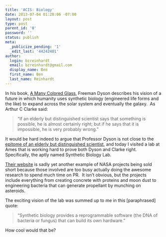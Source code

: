 ```yaml
---
title: 'ACIS: Biology'
date: 2013-07-04 01:28:06 -07:00
layout: post
type: post
parent_id: '0'
password: ''
status: publish
meta:
  _publicize_pending: '1'
  _edit_last: '44242401'
author:
  login: bzreinhardt
  email: bzreinhardt@gmail.com
  display_name: Ben
  first_name: Ben
  last_name: Reinhardt
---
```


<p>In his book, <a href="http://www.amazon.com/Many-Colored-Glass-Reflections-Universe-Page-Barbour/dp/0813929733/ref=sr_1_1?s=books&amp;ie=UTF8&amp;qid=1372914313&amp;sr=1-1&amp;keywords=a+many+colored+glass" target="_blank">A Many Colored Glass</a>, Freeman Dyson describes his vision of a future in which humanity uses synthetic biology (engineered life forms and the like) to expand across the solar system and eventually the galaxy.  As Arthur C Clarke said:</p>
<blockquote><p>“If an elderly but distinguished scientist says that something is possible, he is almost certainly right; but if he says that it is impossible, he is very probably wrong.”</p></blockquote>
<p>It would be hard indeed to argue that Professor Dyson is not close to the <a href="http://en.wikipedia.org/wiki/Freeman_dyson" target="_blank">epitome of an elderly but distinguished scientist</a>, and today I visited a lab at Ames that is working hard to prove both Dyson and Clarke right.  Specifically, the aptly named Synthetic Biology Lab.</p>
<p><a href="http://syntheticbiology.arc.nasa.gov/" target="_blank">Their website</a> is sadly yet another example of NASA projects being sold short because those involved are too busy actually doing the awesome research to spend much time on PR.  It isn’t obvious, but the projects include everything from creating concrete with proteins and moon dust to engineering bacteria that can generate propellant by munching on asteroids.</p>
<p>The exciting vision of the lab was summed up to me in this [paraphrased] quote:</p>
<blockquote><p>“Synthetic biology provides a reprogrammable software (the DNA of bacteria or fungus) that can build its own hardware.”</p></blockquote>
<p>How cool would that be?</p>
